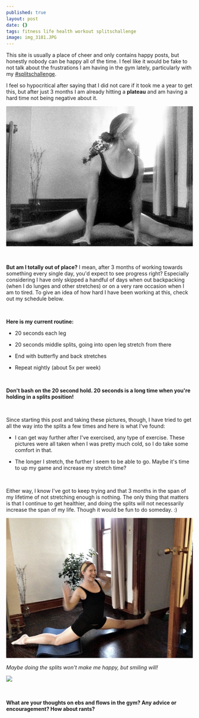 ```yaml
---
published: true
layout: post
date: {}
tags: fitness life health workout splitschallenge
image: img_3181.JPG
---
```

This site is usually a place of cheer and only contains happy posts, but honestly nobody can be happy all of the time. I feel like it would be fake to not talk about the frustrations I am having in the gym lately, particularly with my [#splitschallenge](http://emily.rubennic.com/recipes/splits-challenge). 

I feel so hypocritical after saying that I did not care if it took me a year to get this, but after just 3 months I am already hitting a **plateau** and am having a hard time not being negative about it. 



![IMG_3053.JPG](/content/IMG_3053-JPG.jpg)

<br>

**But am I totally out of place?** I mean, after 3 months of working towards something every single day, you'd expect to see progress right? Especially considering I have only skipped a handful of days when out backpacking (when I do lunges and other stretches) or on a very rare occasion when I am to tired. To give an idea of how hard I have been working at this, check out my schedule below.

<br>

**Here is my current routine:**

* 20 seconds each leg

* 20 seconds middle splits, going into open leg stretch from there

* End with butterfly and back stretches

* Repeat nightly (about 5x per week)

<br>

**Don't bash on the 20 second hold. 20 seconds is a long time when you're holding in a splits position!**

<br>

Since starting this post and taking these pictures, though, I have tried to get all the way into the splits a few times and here is what I've found:

* I can get way further after I've exercised, any type of exercise. These pictures were all taken when I was pretty much cold, so I do take some comfort in that.

* The longer I stretch, the further I seem to be able to go. Maybe it's time to up my game and increase my stretch time?

<br>

Either way, I know I've got to keep trying and that 3 months in the span of my lifetime of not stretching enough is nothing. The only thing that matters is that I continue to get healthier, and doing the splits will not necessarily increase the span of my life. Though it would be fun to do someday. :) 



![IMG_3049.JPG](/content/IMG_3049-JPG.jpg)

*Maybe doing the splits won't make me happy, but smiling will!*

<a href="//www.pinterest.com/pin/create/button/" data-pin-do="buttonBookmark"  data-pin-color="red"><img src="//assets.pinterest.com/images/pidgets/pinit_fg_en_rect_red_20.png" /></a>
<!-- Please call pinit.js only once per page -->
<script type="text/javascript" async defer src="//assets.pinterest.com/js/pinit.js"></script>

<br>

**What are your thoughts on ebs and flows in the gym? Any advice or encouragement? How about rants?**
